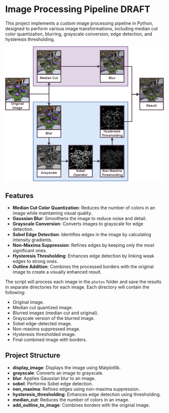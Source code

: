
# Image Processing Pipeline DRAFT

This project implements a custom image processing pipeline in Python, designed to perform various image transformations, including median cut color quantization, blurring, grayscale conversion, edge detection, and hysteresis thresholding.

![](/assets/diagram.png)

## Features

- **Median Cut Color Quantization**: Reduces the number of colors in an image while maintaining visual quality.
- **Gaussian Blur**: Smoothens the image to reduce noise and detail.
- **Grayscale Conversion**: Converts images to grayscale for edge detection.
- **Sobel Edge Detection**: Identifies edges in the image by calculating intensity gradients.
- **Non-Maxima Suppression**: Refines edges by keeping only the most significant ones.
- **Hysteresis Thresholding**: Enhances edge detection by linking weak edges to strong ones.
- **Outline Addition**: Combines the processed borders with the original image to create a visually enhanced result.

The script will process each image in the `photos` folder and save the results in separate directories for each image. Each directory will contain the following:

   - Original image.
   - Median cut quantized image.
   - Blurred images (median cut and original).
   - Grayscale version of the blurred image.
   - Sobel edge-detected image.
   - Non-maxima suppressed image.
   - Hysteresis thresholded image.
   - Final combined image with borders.

## Project Structure

- **display_image**: Displays the image using Matplotlib.
- **grayscale**: Converts an image to grayscale.
- **blur**: Applies Gaussian blur to an image.
- **sobel**: Performs Sobel edge detection.
- **non_maxima**: Refines edges using non-maxima suppression.
- **hysteresis_thresholding**: Enhances edge detection using thresholding.
- **median_cut**: Reduces the number of colors in an image.
- **add_outline_to_image**: Combines borders with the original image.

